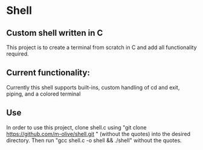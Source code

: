 # Shell

## Custom shell written in C
This project is to create a terminal from scratch in C and add all functionality required.

## Current functionality:
Currently this shell supports built-ins, custom handling of cd and exit, piping, and a colored terminal

## Use
In order to use this project, clone shell.c using "git clone https://github.com/m-olive/shell.git " (without the quotes) into the desired directory. Then run "gcc shell.c -o shell && ./shell" without the quotes.
